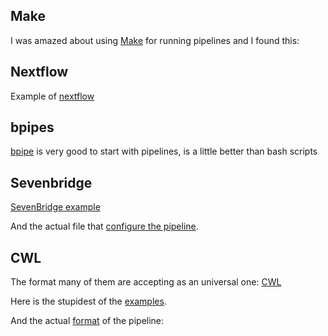 ## Make

I was amazed about using [Make](bsmith89.github.io/make-bml/) for running pipelines and I found this:

## Nextflow

Example of [nextflow](https://github.com/nextflow-io/examples)

## bpipes

[bpipe](https://github.com/Oshlack/bpipe-pipelines) is very good to start with pipelines, is a little better than bash scripts

## Sevenbridge

[SevenBridge example](https://igor.sbgenomics.com/public/apps/?__hstc=64521200.3f6c18a48e5d7ee99d319d0096e54d5b.1517344954922.1517344954922.1517344954922.1&__hssc=64521200.4.1517344954922&__hsfp=1796870082#admin/sbg-public-data/alignment-metrics-qc/?__hstc=64521200.3f6c18a48e5d7ee99d319d0096e54d5b.1517344954922.1517344954922.1517344954922.1&__hssc=64521200.4.1517344954922&__hsfp=1796870082)

And the actual file that [configure the pipeline](https://igor.sbgenomics.com/raw/admin/sbg-public-data/alignment-metrics-qc/3).

## CWL

The format many of them are accepting as an universal one: [CWL](https://github.com/common-workflow-language/common-workflow-language
)

Here is the stupidest of the [examples](https://github.com/common-workflow-language/workflows/tree/master/workflows/hello).

And the actual [format](https://github.com/common-workflow-language/workflows/blob/master/workflows/hello/hello-param.cwl) of the pipeline:
